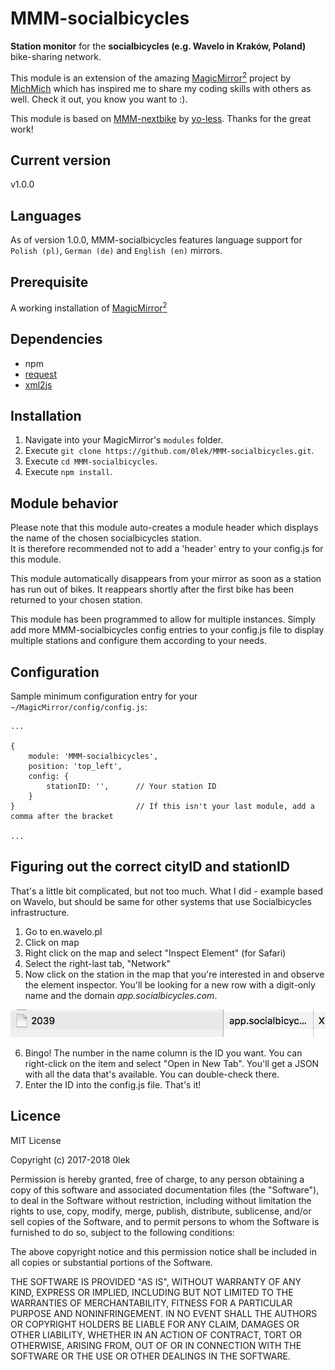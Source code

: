 # MMM-socialbicycles
<B>Station monitor</B> for the <B>socialbicycles (e.g. Wavelo in Kraków, Poland)</B> bike-sharing network.<P>

This module is an extension of the amazing [MagicMirror<sup>2</sup>](https://github.com/MichMich/MagicMirror) project by [MichMich](https://github.com/MichMich/) which has inspired me to share my coding skills with others as well. Check it out, you know you want to :). <P>

This module is based on [MMM-nextbike](https://github.com/yo-less/MMM-nextbike) by [yo-less](https://github.com/yo-less/). Thanks for the great work!

## Current version

v1.0.0

## Languages
As of version 1.0.0, MMM-socialbicycles features language support for `Polish (pl)`, `German (de)` and `English (en)` mirrors.

## Prerequisite
A working installation of [MagicMirror<sup>2</sup>](https://github.com/MichMich/MagicMirror)
 
## Dependencies
  * npm
  * [request](https://www.npmjs.com/package/request)
  * [xml2js](https://www.npmjs.com/package/xml2js)

## Installation
1. Navigate into your MagicMirror's `modules` folder.
2. Execute `git clone https://github.com/0lek/MMM-socialbicycles.git`.
3. Execute `cd MMM-socialbicycles`.
3. Execute `npm install`.

## Module behavior
Please note that this module auto-creates a module header which displays the name of the chosen socialbicycles station. <BR>
It is therefore recommended not to add a 'header' entry to your config.js for this module.<P>
This module automatically disappears from your mirror as soon as a station has run out of bikes. It reappears shortly after the first bike has been returned to your chosen station.<P>
This module has been programmed to allow for multiple instances. Simply add more MMM-socialbicycles config entries to your config.js file to display multiple stations and configure them according to your needs.

## Configuration
Sample minimum configuration entry for your `~/MagicMirror/config/config.js`:

    ...
    
    {
        module: 'MMM-socialbicycles',
        position: 'top_left',
        config: {
            stationID: '', 		// Your station ID
        }
    } 							// If this isn't your last module, add a comma after the bracket
    
    ...


## Figuring out the correct cityID and stationID

That's a little bit complicated, but not too much. What I did - example based on Wavelo, but should be same for other
systems that use Socialbicycles infrastructure.

1. Go to en.wavelo.pl
2. Click on map
3. Right click on the map and select "Inspect Element" (for Safari)
4. Select the right-last tab, "Network"
5. Now click on the station in the map that you're interested in and observe the element inspector.
You'll be looking for a new row with a digit-only name and the domain *app.socialbicycles.com*.

![Example](screenshots/socialbicycles1.png)

6. Bingo! The number in the name column is the ID you want. You can right-click on the item and select "Open in New Tab". You'll get a JSON with all the data that's available. You can double-check there.
7. Enter the ID into the config.js file. That's it!

## Licence
MIT License

Copyright (c) 2017-2018 0lek 

Permission is hereby granted, free of charge, to any person obtaining a copy
of this software and associated documentation files (the "Software"), to deal
in the Software without restriction, including without limitation the rights
to use, copy, modify, merge, publish, distribute, sublicense, and/or sell
copies of the Software, and to permit persons to whom the Software is
furnished to do so, subject to the following conditions:

The above copyright notice and this permission notice shall be included in all
copies or substantial portions of the Software.

THE SOFTWARE IS PROVIDED "AS IS", WITHOUT WARRANTY OF ANY KIND, EXPRESS OR
IMPLIED, INCLUDING BUT NOT LIMITED TO THE WARRANTIES OF MERCHANTABILITY,
FITNESS FOR A PARTICULAR PURPOSE AND NONINFRINGEMENT. IN NO EVENT SHALL THE
AUTHORS OR COPYRIGHT HOLDERS BE LIABLE FOR ANY CLAIM, DAMAGES OR OTHER
LIABILITY, WHETHER IN AN ACTION OF CONTRACT, TORT OR OTHERWISE, ARISING FROM,
OUT OF OR IN CONNECTION WITH THE SOFTWARE OR THE USE OR OTHER DEALINGS IN THE
SOFTWARE.
